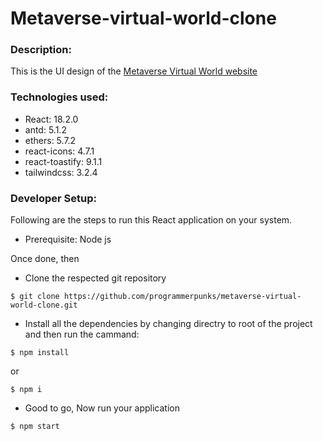 # Metaverse-virtual-world-clone

### Description:
This is the UI design of the [Metaverse Virtual World website](https://mediacity.co.in/metaverse/)
### Technologies used:
- React: 18.2.0
- antd: 5.1.2
- ethers: 5.7.2
- react-icons: 4.7.1
- react-toastify: 9.1.1
- tailwindcss: 3.2.4
    
### Developer Setup:
Following are the steps to run this React application on your system.
- Prerequisite: Node js

Once done, then
- Clone the respected git repository
```
$ git clone https://github.com/programmerpunks/metaverse-virtual-world-clone.git
```

- Install all the dependencies by changing directry to root of the project and then run the cammand:
```
$ npm install
```
or
```
$ npm i
```
- Good to go, Now run your application
```
$ npm start
```
